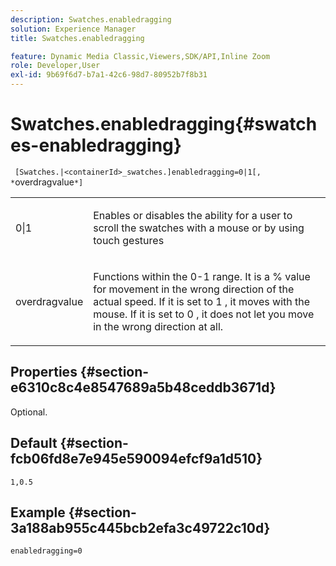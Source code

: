 ```yaml
---
description: Swatches.enabledragging
solution: Experience Manager
title: Swatches.enabledragging

feature: Dynamic Media Classic,Viewers,SDK/API,Inline Zoom
role: Developer,User
exl-id: 9b69f6d7-b7a1-42c6-98d7-80952b7f8b31
---
```

# Swatches.enabledragging{#swatches-enabledragging}

 ` [Swatches.|<containerId>_swatches.]enabledragging=0|1[, *`overdragvalue`*]`

<table id="table_B1363BFD20204093AAB326A1AB503B93"> 
 <tbody> 
  <tr> 
   <td> <p> <span class="codeph"> 0|1 </span> </p> </td> 
   <td> <p> Enables or disables the ability for a user to scroll the swatches with a mouse or by using touch gestures </p> </td> 
  </tr> 
  <tr> 
   <td> <p> <span class="codeph"> <span class="varname"> overdragvalue </span> </span> </p> </td> 
   <td> <p> Functions within the <span class="codeph"> 0-1 </span> range. It is a <span class="codeph"> % </span> value for movement in the wrong direction of the actual speed. If it is set to <span class="codeph"> 1 </span>, it moves with the mouse. If it is set to <span class="codeph"> 0 </span>, it does not let you move in the wrong direction at all. </p> </td> 
  </tr> 
 </tbody> 
</table>

## Properties {#section-e6310c8c4e8547689a5b48ceddb3671d}

Optional.

## Default {#section-fcb06fd8e7e945e590094efcf9a1d510}

`1,0.5`

## Example {#section-3a188ab955c445bcb2efa3c49722c10d}

`enabledragging=0`
